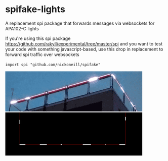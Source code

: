 # spifake-lights

A replacement spi package that forwards messages via websockets for APA102-C lights

If you're using this spi package https://github.com/rakyll/experimental/tree/master/spi and you want to test your code with something javascript-based, use this drop in replacement to forward spi traffic over websockets

`import spi "github.com/nickoneill/spifake"`

![deck lights](deck-lights.gif)
![sim lights](sim-lights.gif)

